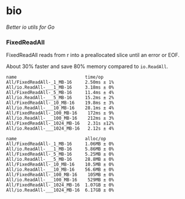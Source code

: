 # bio

*Better io utils for Go*



### FixedReadAll

FixedReadAll reads from r into a preallocated slice until an error or EOF.

About 30% faster and save 80% memory compared to `io.ReadAll`.

```
name                          time/op
All/FixedReadAll-_1_MB-16     2.50ms ± 1%
All/io.ReadAll-___1_MB-16     3.18ms ± 0%
All/FixedReadAll-_5_MB-16     11.4ms ± 4%
All/io.ReadAll-___5_MB-16     15.2ms ± 2%
All/FixedReadAll-_10_MB-16    19.8ms ± 3%
All/io.ReadAll-___10_MB-16    28.1ms ± 4%
All/FixedReadAll-_100_MB-16    172ms ± 9%
All/io.ReadAll-___100_MB-16    212ms ± 3%
All/FixedReadAll-_1024_MB-16   2.31s ±12%
All/io.ReadAll-___1024_MB-16   2.12s ± 4%

name                          alloc/op
All/FixedReadAll-_1_MB-16     1.06MB ± 0%
All/io.ReadAll-___1_MB-16     5.86MB ± 0%
All/FixedReadAll-_5_MB-16     5.25MB ± 0%
All/io.ReadAll-___5_MB-16     28.8MB ± 0%
All/FixedReadAll-_10_MB-16    10.5MB ± 0%
All/io.ReadAll-___10_MB-16    56.6MB ± 0%
All/FixedReadAll-_100_MB-16    105MB ± 0%
All/io.ReadAll-___100_MB-16    529MB ± 0%
All/FixedReadAll-_1024_MB-16  1.07GB ± 0%
All/io.ReadAll-___1024_MB-16  6.17GB ± 0%
```

